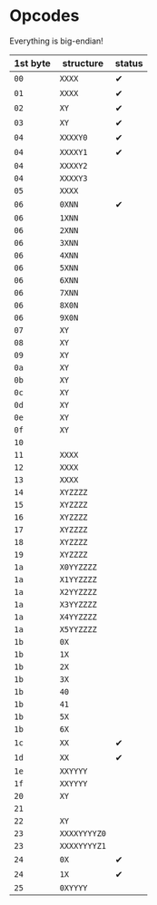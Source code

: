 # Opcodes
Everything is big-endian!

|1st byte|structure|status|
|-|-|-|
|`00`|`XXXX`|✔|
|`01`|`XXXX`|✔|
|`02`|`XY`|✔|
|`03`|`XY`|✔|
|`04`|`XXXXY0`|✔|
|`04`|`XXXXY1`|✔|
|`04`|`XXXXY2`||
|`04`|`XXXXY3`||
|`05`|`XXXX`||
|`06`|`0XNN`|✔|
|`06`|`1XNN`||
|`06`|`2XNN`||
|`06`|`3XNN`||
|`06`|`4XNN`||
|`06`|`5XNN`||
|`06`|`6XNN`||
|`06`|`7XNN`||
|`06`|`8X0N`||
|`06`|`9X0N`||
|`07`|`XY`||
|`08`|`XY`||
|`09`|`XY`||
|`0a`|`XY`||
|`0b`|`XY`||
|`0c`|`XY`||
|`0d`|`XY`||
|`0e`|`XY`||
|`0f`|`XY`||
|`10`|||
|`11`|`XXXX`||
|`12`|`XXXX`||
|`13`|`XXXX`||
|`14`|`XYZZZZ`||
|`15`|`XYZZZZ`||
|`16`|`XYZZZZ`||
|`17`|`XYZZZZ`||
|`18`|`XYZZZZ`||
|`19`|`XYZZZZ`||
|`1a`|`X0YYZZZZ`||
|`1a`|`X1YYZZZZ`||
|`1a`|`X2YYZZZZ`||
|`1a`|`X3YYZZZZ`||
|`1a`|`X4YYZZZZ`||
|`1a`|`X5YYZZZZ`||
|`1b`|`0X`||
|`1b`|`1X`||
|`1b`|`2X`||
|`1b`|`3X`||
|`1b`|`40`||
|`1b`|`41`||
|`1b`|`5X`||
|`1b`|`6X`||
|`1c`|`XX`|✔|
|`1d`|`XX`|✔|
|`1e`|`XXYYYY`||
|`1f`|`XXYYYY`||
|`20`|`XY`||
|`21`|||
|`22`|`XY`||
|`23`|`XXXXYYYYZ0`||
|`23`|`XXXXYYYYZ1`||
|`24`|`0X`|✔|
|`24`|`1X`|✔|
|`25`|`0XYYYY`||